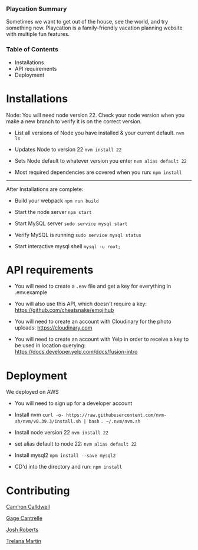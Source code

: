 ### Playcation Summary

Sometimes we want to get out of the house, see the world, and try something new.
Playcation is a family-friendly vacation planning website
with multiple fun features.

### Table of Contents

- Installations
- API requirements
- Deployment


# Installations

Node:
You will need node version 22.
Check your node version when you make a new branch to verify it is on the correct version.

- List all versions of Node you have installed & your current default.
  `nvm ls`

- Updates Node to version 22
  `nvm install 22`

- Sets Node default to whatever version you enter
  `nvm alias default 22`

- Most required dependencies are covered when you run:
`npm install`

---

After Installations are complete:

- Build your webpack
  `npm run build`

- Start the node server
  `npm start`

- Start MySQL server
  `sudo service mysql start`

- Verify MySQL is running
  `sudo service mysql status`

- Start interactive mysql shell
  `mysql -u root;`

# API requirements

- You will need to create a `.env` file and get a key for everything in .env.example

- You will also use this API, which doesn't require a key:
  https://github.com/cheatsnake/emojihub

- You will need to create an account with Cloudinary for the photo uploads: https://cloudinary.com

- You will need to create an account with Yelp in order to receive a key to be used in location querying: https://docs.developer.yelp.com/docs/fusion-intro


# Deployment

We deployed on AWS

- You will need to sign up for a developer account

- Install nvm
  `curl -o- https://raw.githubusercontent.com/nvm-sh/nvm/v0.39.3/install.sh | bash`
  `. ~/.nvm/nvm.sh`

- Install node version 22
  `nvm install 22`
- set alias default to node 22:
  `nvm alias default 22`

- Install mysql2
  `npm install --save mysql2`

- CD'd into the directory and run:
  `npm install`

# Contributing

[Cam’ron Calldwell](https://github.com/ccaldwell11)

[Gage Cantrelle](https://github.com/gagecantrelle)

[Josh Roberts](https://github.com/jrob112)

[Trelana Martin](https://github.com/TreMartin-OS)